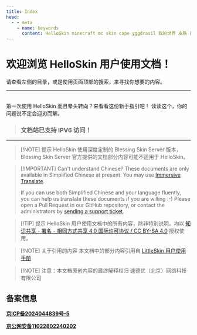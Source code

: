 ```yaml
---
title: Index
head:
  - - meta
    - name: keywords
      content: HelloSkin minecraft mc skin cape yggdrasil 我的世界 皮肤 披风 皮肤站 外置登录
---
```


# 欢迎浏览 HelloSkin 用户使用文档！ <Badge type="tip" text="New" />

请查看左侧的目录，或是使用页面顶部的搜索，来寻找你想要的内容。


---

<br />
<NCard title="🧑‍🏫 新手指引" link="/newbee/">
第一次使用 HelloSkin 而且晕头转向？来看看这份新手指引吧！
</NCard>
<NCard title="🤔 遇到问题了？" link="/problems/">
读读这个，你的问题说不定会迎刃而解。
</NCard>


> ### 文档站已支持 IPV6 访问！
---

> [!NOTE] 提示
> HelloSkin 使用深度定制的 Blessing Skin Server 版本，Blessing Skin Server 官方提供的文档部分内容可能不适用于 HelloSkin。

> [!IMPORTANT] Can't understand Chinese?
> These documents are only available in Simplified Chinese at present. You may use [Immersive Translate](https://immersivetranslate.com/).
>
> If you can use both Simplified Chinese and your language fluently, you can help us translate these documents if you are willing :-) Please open a Pull Request in our GitHub repository, or contact the administrators by [sending a support ticket](/email.html).

> [!TIP] 提示
> HelloSkin 用户使用文档中的所有内容，除非特别说明，均以 [知识共享 - 署名 - 相同方式共享 4.0 国际许可协议 / CC BY-SA 4.0](https://creativecommons.org/licenses/by-sa/4.0/deed.zh) 授权使用。

> [!NOTE] 关于引用的内容
> 本文档中的部分内容引用自 [LittleSkin 用户使用手册](https://manual.littlesk.in/)


> [!NOTE] 注意：本文档原创内容的最终解释权归 速德优（北京）网络科技有限公司


## 备案信息
<b><a href="https://beian.miit.gov.cn/" target="_blank">京ICP备2024044839号-5</a></b>

<b><a href="https://beian.mps.gov.cn/#/query/webSearch?code=11022802240202" target="_blank">京公网安备11022802240202
</a></b>
